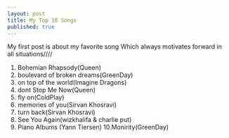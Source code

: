 ```yaml
---
layout: post
title: My Top 10 Songs
published: true
---
```


My first post is about my favorite song Which always motivates forward in all situations////


1. Bohemian Rhapsody(Queen)
2. boulevard of broken dreams(GreenDay)
3. on top of the world(Imagine Dragons)
4. dont Stop Me Now(Queen)
5. fly on(ColdPlay)
6. memories of you(Sirvan Khosravi)
7. turn back(Sirvan Khosravi)
8. See You Again(wizkhalifa & charlie put)
9. Piano Albums (Yann Tiersen)
10.Monirity(GreenDay)
